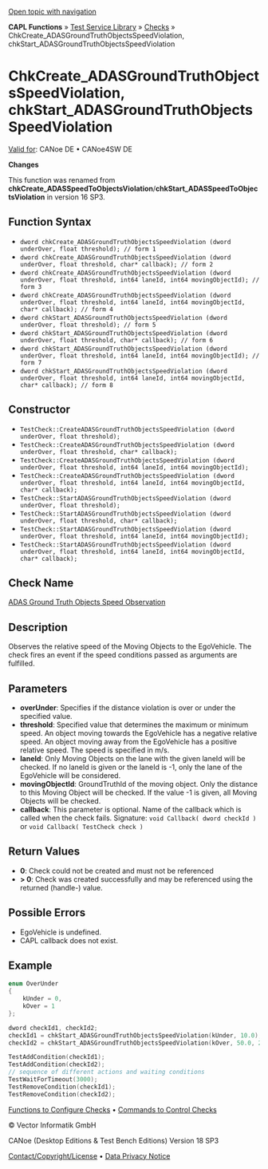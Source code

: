 [Open topic with navigation](../../../../../CANoeDEFamily.htm#Topics/CAPLFunctions/Test/Functions/CAPLfunctionChkCreateADASGroundTruthObjectsSpeedViolation.md)

**CAPL Functions** » [Test Service Library](../CAPLfunctionsTSLOverview.md) » [Checks](../CAPLfunctionsTSLCheckOverview.md) » ChkCreate_ADASGroundTruthObjectsSpeedViolation, chkStart_ADASGroundTruthObjectsSpeedViolation

# ChkCreate_ADASGroundTruthObjectsSpeedViolation, chkStart_ADASGroundTruthObjectsSpeedViolation

[Valid for](../../../Shared/FeatureAvailability.md): CANoe DE • CANoe4SW DE

**Changes**

This function was renamed from **chkCreate_ADASSpeedToObjectsViolation**/**chkStart_ADASSpeedToObjectsViolation** in version 16 SP3.

## Function Syntax

- `dword chkCreate_ADASGroundTruthObjectsSpeedViolation (dword underOver, float threshold); // form 1`
- `dword chkCreate_ADASGroundTruthObjectsSpeedViolation (dword underOver, float threshold, char* callback); // form 2`
- `dword chkCreate_ADASGroundTruthObjectsSpeedViolation (dword underOver, float threshold, int64 laneId, int64 movingObjectId); // form 3`
- `dword chkCreate_ADASGroundTruthObjectsSpeedViolation (dword underOver, float threshold, int64 laneId, int64 movingObjectId, char* callback); // form 4`
- `dword chkStart_ADASGroundTruthObjectsSpeedViolation (dword underOver, float threshold); // form 5`
- `dword chkStart_ADASGroundTruthObjectsSpeedViolation (dword underOver, float threshold, char* callback); // form 6`
- `dword chkStart_ADASGroundTruthObjectsSpeedViolation (dword underOver, float threshold, int64 laneId, int64 movingObjectId); // form 7`
- `dword chkStart_ADASGroundTruthObjectsSpeedViolation (dword underOver, float threshold, int64 laneId, int64 movingObjectId, char* callback); // form 8`

## Constructor

- `TestCheck::CreateADASGroundTruthObjectsSpeedViolation (dword underOver, float threshold);`
- `TestCheck::CreateADASGroundTruthObjectsSpeedViolation (dword underOver, float threshold, char* callback);`
- `TestCheck::CreateADASGroundTruthObjectsSpeedViolation (dword underOver, float threshold, int64 laneId, int64 movingObjectId);`
- `TestCheck::CreateADASGroundTruthObjectsSpeedViolation (dword underOver, float threshold, int64 laneId, int64 movingObjectId, char* callback);`
- `TestCheck::StartADASGroundTruthObjectsSpeedViolation (dword underOver, float threshold);`
- `TestCheck::StartADASGroundTruthObjectsSpeedViolation (dword underOver, float threshold, char* callback);`
- `TestCheck::StartADASGroundTruthObjectsSpeedViolation (dword underOver, float threshold, int64 laneId, int64 movingObjectId);`
- `TestCheck::StartADASGroundTruthObjectsSpeedViolation (dword underOver, float threshold, int64 laneId, int64 movingObjectId, char* callback);`

## Check Name

[ADAS Ground Truth Objects Speed Observation](../../../TestCommands/CheckDescriptions/CDADASGroundTruthObjectsSpeedObservation.md)

## Description

Observes the relative speed of the Moving Objects to the EgoVehicle. The check fires an event if the speed conditions passed as arguments are fulfilled.

## Parameters

- **overUnder**: Specifies if the distance violation is over or under the specified value.
- **threshold**: Specified value that determines the maximum or minimum speed. An object moving towards the EgoVehicle has a negative relative speed. An object moving away from the EgoVehicle has a positive relative speed. The speed is specified in m/s.
- **laneId**: Only Moving Objects on the lane with the given laneId will be checked. If no laneId is given or the laneId is -1, only the lane of the EgoVehicle will be considered.
- **movingObjectId**: GroundTruthId of the moving object. Only the distance to this Moving Object will be checked. If the value -1 is given, all Moving Objects will be checked.
- **callback**: This parameter is optional. Name of the callback which is called when the check fails. Signature: `void Callback( dword checkId )` or `void Callback( TestCheck check )`

## Return Values

- **0**: Check could not be created and must not be referenced
- **> 0**: Check was created successfully and may be referenced using the returned (handle-) value.

## Possible Errors

- EgoVehicle is undefined.
- CAPL callback does not exist.

## Example

```c
enum OverUnder
{
    kUnder = 0,
    kOver = 1
};

dword checkId1, checkId2;
checkId1 = chkStart_ADASGroundTruthObjectsSpeedViolation(kUnder, 10.0); // relative speed under 10 m/s to EgoVehicle of any Moving Object will trigger the check
checkId2 = chkStart_ADASGroundTruthObjectsSpeedViolation(kOver, 50.0, 2, 100); // relative speed over 50 m/s from EgoVehicle to Moving Object with ID 100 on lane with ID 2 will trigger the check

TestAddCondition(checkId1);
TestAddCondition(checkId2);
// sequence of different actions and waiting conditions
TestWaitForTimeout(3000);
TestRemoveCondition(checkId1);
TestRemoveCondition(checkId2);
```

[Functions to Configure Checks](../CAPLfunctionsTSLConfigurationFunctions.md) • [Commands to Control Checks](../CAPLfunctionsTSLCheckControlCommands.md)

© Vector Informatik GmbH

CANoe (Desktop Editions & Test Bench Editions) Version 18 SP3

[Contact/Copyright/License](../../../Shared/ContactCopyrightLicense.md) • [Data Privacy Notice](https://www.vector.com/int/en/company/get-info/privacy-policy/)
